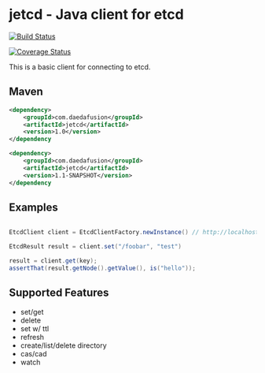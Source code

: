 # jetcd - Java client for etcd

[![Build Status](https://travis-ci.org/daedafusion/jetcd.svg?branch=master)](https://travis-ci.org/daedafusion/jetcd)

[![Coverage Status](https://coveralls.io/repos/github/daedafusion/jetcd/badge.svg?branch=master)](https://coveralls.io/github/daedafusion/jetcd?branch=master)

This is a basic client for connecting to etcd.

## Maven

```xml
<dependency>
    <groupId>com.daedafusion</groupId>
    <artifactId>jetcd</artifactId>
    <version>1.0</version>
</dependency
```

```xml
<dependency>
    <groupId>com.daedafusion</groupId>
    <artifactId>jetcd</artifactId>
    <version>1.1-SNAPSHOT</version>
</dependency
```

## Examples

```java

EtcdClient client = EtcdClientFactory.newInstance() // http://localhost:4001

EtcdResult result = client.set("/foobar", "test")

result = client.get(key);
assertThat(result.getNode().getValue(), is("hello"));
```

## Supported Features

* set/get
* delete
* set w/ ttl
* refresh
* create/list/delete directory
* cas/cad
* watch